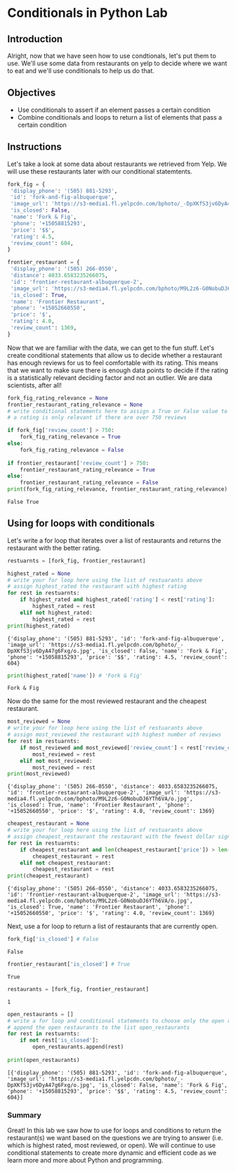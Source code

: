 
# Conditionals in Python Lab

## Introduction

Alright, now that we have seen how to use condtionals, let's put them to use. We'll use some data from restaurants on yelp to decide where we want to eat and we'll use conditionals to help us do that.

## Objectives
* Use conditionals to assert if an element passes a certain condition
* Combine conditionals and loops to return a list of elements that pass a certain condition

## Instructions

Let's take a look at some data about restaurants we retrieved from Yelp. We will use these restaurants later with our conditional statemtents.


```python
fork_fig = {
 'display_phone': '(505) 881-5293',
 'id': 'fork-and-fig-albuquerque',
 'image_url': 'https://s3-media1.fl.yelpcdn.com/bphoto/_-DpXKfS3jv6DyA47g6Fxg/o.jpg',
 'is_closed': False,
 'name': 'Fork & Fig',
 'phone': '+15058815293',
 'price': '$$',
 'rating': 4.5,
 'review_count': 604,
}

frontier_restaurant = {
 'display_phone': '(505) 266-0550',
 'distance': 4033.6583235266075,
 'id': 'frontier-restaurant-albuquerque-2',
 'image_url': 'https://s3-media4.fl.yelpcdn.com/bphoto/M9L2z6-G0NobuDJ6YTh6VA/o.jpg',
 'is_closed': True,
 'name': 'Frontier Restaurant',
 'phone': '+15052660550',
 'price': '$',
 'rating': 4.0,
 'review_count': 1369,
}
```

Now that we are familiar with the data, we can get to the fun stuff. Let's create conditional statements that allow us to decide whether a restaurant has enough reviews for us to feel comfortable with its rating. This means that we want to make sure there is enough data points to decide if the rating is a statistically relevant deciding factor and not an outlier. We are data scientists, after all!


```python
fork_fig_rating_relevance = None
frontier_restaurant_rating_relevance = None
# write conditional statements here to assign a True or False value to each restaurant rating relevance variable
# a rating is only relevant if there are over 750 reviews

if fork_fig['review_count'] > 750:
    fork_fig_rating_relevance = True
else:
    fork_fig_rating_relevance = False
    
if frontier_restaurant['review_count'] > 750:
    frontier_restaurant_rating_relevance = True
else:
    frontier_restaurant_rating_relevance = False
print(fork_fig_rating_relevance, frontier_restaurant_rating_relevance)
```

    False True


## Using for loops with conditionals

Let's write a for loop that iterates over a list of restaurants and returns the restaurant with the better rating. 


```python
restuarnts = [fork_fig, frontier_restaurant]
```


```python
highest_rated = None
# write your for loop here using the list of restuarants above
# assign highest_rated the restaurant with highest rating
for rest in restuarnts:
    if highest_rated and highest_rated['rating'] < rest['rating']:
        highest_rated = rest
    elif not highest_rated:
        highest_rated = rest
print(highest_rated)

```

    {'display_phone': '(505) 881-5293', 'id': 'fork-and-fig-albuquerque', 'image_url': 'https://s3-media1.fl.yelpcdn.com/bphoto/_-DpXKfS3jv6DyA47g6Fxg/o.jpg', 'is_closed': False, 'name': 'Fork & Fig', 'phone': '+15058815293', 'price': '$$', 'rating': 4.5, 'review_count': 604}



```python
print(highest_rated['name']) # 'Fork & Fig'
```

    Fork & Fig


Now do the same for the most reviewed restaurant and the cheapest restaurant.


```python
most_reviewed = None
# write your for loop here using the list of restuarants above
# assign most_reviewed the restaurant with highest number of reviews
for rest in restuarnts:
    if most_reviewed and most_reviewed['review_count'] < rest['review_count']:
        most_reviewed = rest
    elif not most_reviewed:
        most_reviewed = rest
print(most_reviewed)

```

    {'display_phone': '(505) 266-0550', 'distance': 4033.6583235266075, 'id': 'frontier-restaurant-albuquerque-2', 'image_url': 'https://s3-media4.fl.yelpcdn.com/bphoto/M9L2z6-G0NobuDJ6YTh6VA/o.jpg', 'is_closed': True, 'name': 'Frontier Restaurant', 'phone': '+15052660550', 'price': '$', 'rating': 4.0, 'review_count': 1369}



```python
cheapest_restaurant = None
# write your for loop here using the list of restuarants above
# assign cheapest_restaurant the restaurant with the fewest dollar signs
for rest in restuarnts:
    if cheapest_restaurant and len(cheapest_restaurant['price']) > len(rest['price']):
        cheapest_restaurant = rest
    elif not cheapest_restaurant:
        cheapest_restaurant = rest
print(cheapest_restaurant)
```

    {'display_phone': '(505) 266-0550', 'distance': 4033.6583235266075, 'id': 'frontier-restaurant-albuquerque-2', 'image_url': 'https://s3-media4.fl.yelpcdn.com/bphoto/M9L2z6-G0NobuDJ6YTh6VA/o.jpg', 'is_closed': True, 'name': 'Frontier Restaurant', 'phone': '+15052660550', 'price': '$', 'rating': 4.0, 'review_count': 1369}



Next, use a for loop to return a list of restaurants that are currently open. 


```python
fork_fig['is_closed'] # False
```




    False




```python
frontier_restaurant['is_closed'] # True
```




    True




```python
restaurants = [fork_fig, frontier_restaurant]
```







    1




```python
open_restaurants = []
# write a for loop and conditional statements to choose only the open restaurants from the list of restaurants
# append the open restaurants to the list open_restaurants
for rest in restuarnts:
    if not rest['is_closed']:
        open_restaurants.append(rest)
        
print(open_restaurants)
```

    [{'display_phone': '(505) 881-5293', 'id': 'fork-and-fig-albuquerque', 'image_url': 'https://s3-media1.fl.yelpcdn.com/bphoto/_-DpXKfS3jv6DyA47g6Fxg/o.jpg', 'is_closed': False, 'name': 'Fork & Fig', 'phone': '+15058815293', 'price': '$$', 'rating': 4.5, 'review_count': 604}]


### Summary

Great! In this lab we saw how to use for loops and conditions to return the restaurant(s) we want based on the questions we are trying to answer (i.e. which is highest rated, most reviewed, or open). We will continue to use conditional statements to create more dynamic and efficient code as we learn more and more about Python and programming.
